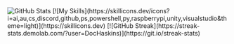 <img src="https://github-readme-stats.vercel.app/api?username=DocHaskins&theme=tokyonight&show_icons=true&hide_border=true&count_private=true&include_all_commits=true" alt="GitHub Stats" />
[![My Skills](https://skillicons.dev/icons?i=ai,au,cs,discord,github,ps,powershell,py,raspberrypi,unity,visualstudio&theme=light)](https://skillicons.dev)
[![GitHub Streak](https://streak-stats.demolab.com/?user=DocHaskins)](https://git.io/streak-stats)
